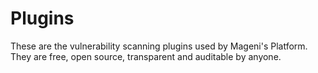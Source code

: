 # Plugins

These are the vulnerability scanning plugins used by Mageni's Platform. They are free, open source, transparent and auditable by anyone.
